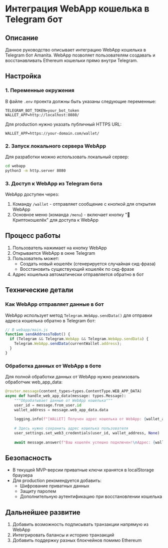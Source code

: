 # Интеграция WebApp кошелька в Telegram бот

## Описание
Данное руководство описывает интеграцию WebApp кошелька в Telegram бот Amanita. WebApp позволяет пользователям создавать и восстанавливать Ethereum кошельки прямо внутри Telegram.

## Настройка

### 1. Переменные окружения
В файле `.env` проекта должны быть указаны следующие переменные:

```
TELEGRAM_BOT_TOKEN=your_bot_token
WALLET_APP=http://localhost:8080/
```

Для production нужно указать публичный HTTPS URL:

```
WALLET_APP=https://your-domain.com/wallet/
```

### 2. Запуск локального сервера WebApp

Для разработки можно использовать локальный сервер:

```bash
cd webapp
python3 -m http.server 8080
```

### 3. Доступ к WebApp из Telegram бота

WebApp доступен через:

1. Команду `/wallet` - отправляет сообщение с кнопкой для открытия WebApp
2. Основное меню (команда `/menu`) - включает кнопку "🔐 Криптокошелёк" для доступа к WebApp

## Процесс работы

1. Пользователь нажимает на кнопку WebApp
2. Открывается WebApp в окне Telegram
3. Пользователь может:
   - Создать новый кошелёк (сгенерируется случайная сид-фраза)
   - Восстановить существующий кошелёк по сид-фразе
4. Адрес кошелька автоматически отправляется обратно в бот

## Технические детали

### Как WebApp отправляет данные в бот

WebApp использует метод `Telegram.WebApp.sendData()` для отправки адреса кошелька обратно в Telegram бот:

```javascript
// В webapp/main.js
function sendAddressToBot() {
  if (Telegram && Telegram.WebApp && Telegram.WebApp.sendData) {
    Telegram.WebApp.sendData(currentWallet.address);
  }
}
```

### Обработка данных от WebApp в боте

Для полной обработки данных от WebApp нужно реализовать обработчик web_app_data:

```python
@router.message(content_types=types.ContentType.WEB_APP_DATA)
async def handle_web_app_data(message: types.Message):
    """Обрабатывает данные от WebApp кошелька"""
    user_id = message.from_user.id
    wallet_address = message.web_app_data.data
    
    logging.info(f"[WALLET] Получен адрес кошелька от WebApp: {wallet_address}")
    
    # Здесь нужно сохранить адрес кошелька пользователя
    user_settings.set_web3_credentials(user_id, wallet_address, None)
    
    await message.answer(f"Ваш кошелёк успешно подключен!\nАдрес: {wallet_address[:10]}...{wallet_address[-8:]}")
```

## Безопасность

- В текущей MVP-версии приватные ключи хранятся в localStorage браузера
- Для production рекомендуется добавить:
  - Шифрование приватных данных
  - Защиту паролем
  - Дополнительную аутентификацию при восстановлении кошелька

## Дальнейшее развитие

1. Добавить возможность подписывать транзакции напрямую из WebApp
2. Интегрировать балансы и историю транзакций
3. Добавить поддержку разных блокчейнов помимо Ethereum 